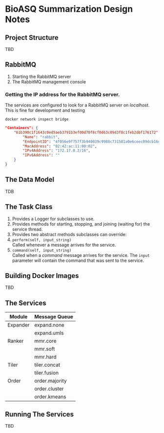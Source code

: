 # BioASQ Summarization Design Notes

## Project Structure

TBD

## RabbitMQ

1. Starting the RabbitMQ server
1. The RabbitMQ management console

### Getting the IP address for the RabbitMQ server.

The services are configured to look for a RabbitMQ server on *localhost*. This is fine for development and testing

```
docker network inspect bridge
```

```json
"Containers": {
    "61b390c1f1643c0ed5aeb3791b3ef00d70f8cf0d63c09d3f8c1feb2dbf176172": {
        "Name": "rabbit",
        "EndpointID": "4f056e9f757f3b940039c9988c731581a0e6ceec09dcb16d63db18b5c300c09f",
        "MacAddress": "02:42:ac:11:00:02",
        "IPv4Address": "172.17.0.2/16",
        "IPv6Address": ""
    }
}
```

## The Data Model

TDB

## The Task Class

1. Provides a Logger for subclasses to use.
1. Provides methods for starting, stopping, and joining (waiting for) the service thread.
1. Provides two abstract methods subclasses can override:
  1. `perform(self, input_string)`<br/>Called whenever a message arrives for the service.
  1. `command(self, input_string)`<br/>Called when a *command* message arrives for the service. The `input` parameter will contain the command that was sent to the service.

## Building Docker Images

TBD

## The Services

| Module | Message Queue |
|---|---|
| Expander | expand.none |
| | expand.umls |
| Ranker | mmr.core |
| | mmr.soft |
| | mmr.hard |
| Tiler | tiler.concat |
| | tiler.fusion |
| Order | order.majority |
| | order.cluster |
| | order.kmeans |

## Running The Services

TBD

